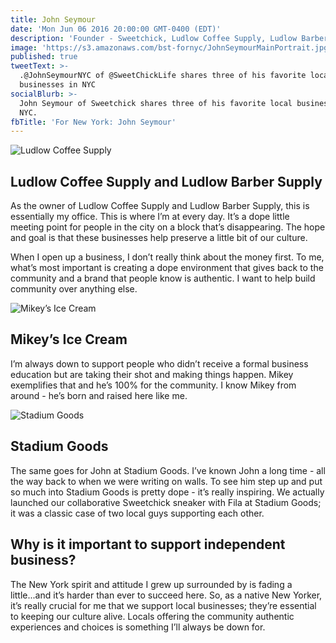 ```yaml
---
title: John Seymour
date: 'Mon Jun 06 2016 20:00:00 GMT-0400 (EDT)'
description: 'Founder - Sweetchick, Ludlow Coffee Supply, Ludlow Barber Supply'
image: 'https://s3.amazonaws.com/bst-fornyc/JohnSeymourMainPortrait.jpg'
published: true
tweetText: >-
  .@JohnSeymourNYC of @SweetChickLife shares three of his favorite local
  businesses in NYC
socialBlurb: >-
  John Seymour of Sweetchick shares three of his favorite local businesses in
  NYC.
fbTitle: 'For New York: John Seymour'
---
```


![Ludlow Coffee Supply](https://s3.amazonaws.com/bst-fornyc/JohnSeymourLudlowCoffeeSupply.jpg)

## Ludlow Coffee Supply and Ludlow Barber Supply

As the owner of Ludlow Coffee Supply and Ludlow Barber Supply, this is essentially my office. This is where I’m at every day. It’s a dope little meeting point for people in the city on a block that’s disappearing. The hope and goal is that these businesses help preserve a little bit of our culture.

When I open up a business, I don’t really think about the money first. To me, what’s most important is creating a dope environment that gives back to the community and a brand that people know is authentic. I want to help build community over anything else.

![Mikey’s Ice Cream](https://s3.amazonaws.com/bst-fornyc/JohnSeymourMikeysIceCream.jpg)

## Mikey’s Ice Cream

I’m always down to support people who didn’t receive a formal business education but are taking their shot and making things happen. Mikey exemplifies that and he’s 100% for the community. I know Mikey from around - he’s born and raised here like me.

![Stadium Goods](https://s3.amazonaws.com/bst-fornyc/JohnSeymourStadiumGoods.jpg)

## Stadium Goods

The same goes for John at Stadium Goods. I’ve known John a long time - all the way back to when we were writing on walls. To see him step up and put so much into Stadium Goods is pretty dope - it’s really inspiring. We actually launched our collaborative Sweetchick sneaker with Fila at Stadium Goods; it was a classic case of two local guys supporting each other.

## Why is it important to support independent business?

The New York spirit and attitude I grew up surrounded by is fading a little...and it’s harder than ever to succeed here. So, as a native New Yorker, it’s really crucial for me that we support local businesses; they’re essential to keeping our culture alive. Locals offering the community authentic experiences and choices is something I’ll always be down for.
